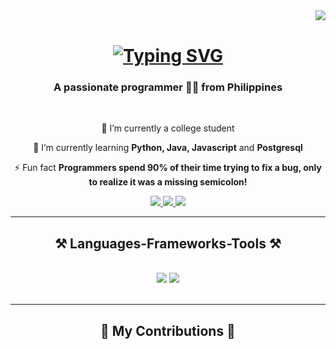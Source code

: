 <img align="right" src="https://visitor-badge.laobi.icu/badge?page_id=bunokent.bunokent" />

<br/>
<h1 align="center">
  <a href="https://git.io/typing-svg"><img src="https://readme-typing-svg.demolab.com?font=Montserrat&weight=900&size=32&letterSpacing=2px&duration=3000&pause=1000&center=true&vCenter=true&width=435&lines=Konnichiwa+%F0%9F%91%8B;I+am+Kent+Buno+%F0%9F%A7%91%E2%80%8D%F0%9F%92%BB" alt="Typing SVG" /></a>
</h1>

<h3 align="center">A passionate programmer 🧑‍💻 from Philippines </h3>

<br/>

<div align="center">
 
 🏫 I’m currently a college student
 
 🌱 I’m currently learning **Python, Java, Javascript** and **Postgresql**

⚡ Fun fact **Programmers spend 90% of their time trying to fix a bug, only to realize it was a missing semicolon!**

 </div>
 
<div align="center"> 
  <a href="mailto:bunokent19@gmail.com">
    <img src="https://img.shields.io/badge/Gmail-333333?style=for-the-badge&logo=gmail&logoColor=red" />
  </a>
  <a href="https://www.linkedin.com/in/kent-buno-632863330/" target="_blank">
    <img src="https://img.shields.io/badge/LinkedIn-0077B5?style=for-the-badge&logo=linkedin&logoColor=white" target="_blank" />
  </a>
  <a href="https://github.com/bunokent" target="_blank">
     <img src="https://img.shields.io/badge/Portfolio-FF5722?style=for-the-badge&logo=todoist&logoColor=white" target="_blank" /> <!-- sqlite, safari, google-chrome are other good icon options -->
  </a>
</div>

 <hr/>
 
<h2 align="center">⚒️ Languages-Frameworks-Tools ⚒️</h2>
<br/>
<div align="center">
    <img src="https://skillicons.dev/icons?i=bootstrap,html,css,vscode,github,figma,git,pycharm,intellij" />
    <img src="https://skillicons.dev/icons?i=nodejs,python,javascript,c,java,postgresql" /><br>
</div>

<br/>
<hr/>

<div align="center">
  <h2>🐍 My Contributions 🐍</h2>
</div>
